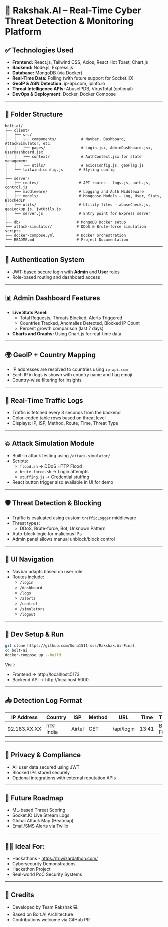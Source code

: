 # 🔰 Rakshak.AI – Real-Time Cyber Threat Detection & Monitoring Platform

## ✅ Technologies Used

- **Frontend:** React.js, Tailwind CSS, Axios, React Hot Toast, Chart.js
- **Backend:** Node.js, Express.js
- **Database:** MongoDB (via Docker)
- **Real-Time Data:** Polling (with future support for Socket.IO)
- **GeoIP & ASN Detection:** ip-api.com, ipinfo.io
- **Threat Intelligence APIs:** AbuseIPDB, VirusTotal (optional)
- **DevOps & Deployment:** Docker, Docker Compose

---

## 📁 Folder Structure

```
bolt-ai/
├── client/
│   ├── src/
│   │   ├── components/           # Navbar, Dashboard, AttackSimulator, etc.
│   │   ├── pages/                # Login.jsx, AdminDashboard.jsx, UserDashboard.jsx
│   │   ├── context/              # AuthContext.jsx for state management
│   │   └── utils/                # axiosConfig.js, geoFlag.js
│   └── tailwind.config.js       # Styling config
│
├── server/
│   ├── routes/                  # API routes – logs.js, auth.js, control.js
│   ├── middleware/              # Logging and Auth Middleware
│   ├── models/                  # Mongoose Models – Log, User, Stats, BlockedIP
│   ├── utils/                   # Utility files – abuseCheck.js, geoLookup.js, jwtUtils.js
│   └── server.js                # Entry point for Express server
│
├── db/                         # MongoDB Docker setup
├── attack-simulator/           # DDoS & Brute-force simulation scripts
├── docker-compose.yml          # Docker orchestration
└── README.md                   # Project Documentation
```

---

## 🔐 Authentication System

- JWT-based secure login with **Admin** and **User** roles
- Role-based routing and dashboard access

---

## 📊 Admin Dashboard Features

- **Live Stats Panel:**
  - Total Requests, Threats Blocked, Alerts Triggered
  - Countries Tracked, Anomalies Detected, Blocked IP Count
  - Percent growth comparison (last 7 days)
- **Charts and Graphs:** Using Chart.js for real-time data

---

## 🌍 GeoIP + Country Mapping

- IP addresses are resolved to countries using `ip-api.com`
- Each IP in logs is shown with country name and flag emoji
- Country-wise filtering for insights

---

## 📡 Real-Time Traffic Logs

- Traffic is fetched every 3 seconds from the backend
- Color-coded table rows based on threat level
- Displays: IP, ISP, Method, Route, Time, Threat Type

---

## 💥 Attack Simulation Module

- Built-in attack testing using `/attack-simulator/`
- Scripts:
  - `flood.sh` → DDoS HTTP Flood
  - `brute-force.sh` → Login attempts
  - `stuffing.js` → Credential stuffing
- React button trigger also available in UI for demo

---

## 🛡️ Threat Detection & Blocking

- Traffic is evaluated using custom `trafficLogger` middleware
- Threat types:
  - DDoS, Brute-force, Bot, Unknown Pattern
- Auto-block logic for malicious IPs
- Admin panel allows manual unblock/block control

---

## 🧭 UI Navigation

- Navbar adapts based on user role
- Routes include:
  - `/login`
  - `/dashboard`
  - `/logs`
  - `/alerts`
  - `/control`
  - `/simulators`
  - `/logout`

---

## 🔁 Dev Setup & Run

```bash
git clone https://github.com/Sonu1511-sss/Rakshak.Ai-Final
cd bolt-ai
docker-compose up --build
```

Visit:
- Frontend → http://localhost:5173
- Backend API → http://localhost:5000

---

## 📥 Detection Log Format

| IP Address | Country | ISP | Method | URL | Time | Threat | Status |
|------------|---------|-----|--------|-----|------|--------|--------|
| 92.183.XX.XX | 🇮🇳 India | Airtel | GET | /api/login | 13:41 | Brute Force | Blocked |

---

## 🔐 Privacy & Compliance

- All user data secured using JWT
- Blocked IPs stored securely
- Optional integrations with external reputation APIs

---

## 🚀 Future Roadmap

- ML-based Threat Scoring
- Socket.IO Live Stream Logs
- Global Attack Map (Heatmap)
- Email/SMS Alerts via Twilio

---

## 👨‍💻 Ideal For:

- Hackathons - https://triwizardathon.com/
- Cybersecurity Demonstrations
- Hackathon Project
- Real-world PoC Security Systems

---

## 🔗 Credits

- Developed by Team Rakshak 💻
- Based on Bolt.AI Architecture
- Contributions welcome via GitHub PR
